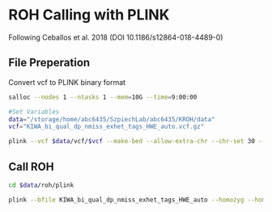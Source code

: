 # ROH Calling with PLINK
Following Ceballos et al. 2018 (DOI 10.1186/s12864-018-4489-0)

## File Preperation
Convert vcf to PLINK binary format
```bash
salloc --nodes 1 --ntasks 1 --mem=10G --time=9:00:00 

#Set Variables
data="/storage/home/abc6435/SzpiechLab/abc6435/KROH/data"
vcf="KIWA_bi_qual_dp_nmiss_exhet_tags_HWE_auto.vcf.gz"

plink --vcf $data/vcf/$vcf --make-bed --allow-extra-chr --chr-set 30 --out $data/roh/plink/KIWA_bi_qual_dp_nmiss_exhet_tags_HWE_auto
```

## Call ROH
```bash
cd $data/roh/plink

plink --bfile KIWA_bi_qual_dp_nmiss_exhet_tags_HWE_auto --homozyg --homozyg-snp 50 --homozyg-kb 300 --homozyg-density 50 --homozyg-gap 1000 --homozyg-window-snp 50 --homozyg-window-het 3 --homozyg-window-missing 5 --homozyg-window-threshold 0.05 --allow-extra-chr --chr-set 30
```
